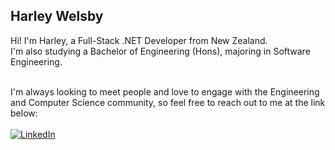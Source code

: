 <!--![banner](githubBanner.png "Banner")-->

## Harley Welsby
Hi! I'm Harley, a Full-Stack .NET Developer from New Zealand.
<br/>
I'm also studying a Bachelor of Engineering (Hons), majoring in Software Engineering.
<br/><br/>

I'm always looking to meet people and love to engage with the Engineering and Computer Science community, so feel free to reach out to me at the link below:
<br/><br/>
<a href="https://www.linkedin.com/in/harleywelsby/" target="_blank">
 ![LinkedIn](https://img.shields.io/badge/linkedin-%230077B5.svg?style=for-the-badge&logo=linkedin&logoColor=white)
<a/>

<!--Language stats link used: https://github.com/anuraghazra/github-readme-stats-->
<!--[![Top Langs](https://github-readme-stats.vercel.app/api/top-langs/?username=harleywelsby&layout=compact)](https://github.com/anuraghazra/github-readme-stats)-->
